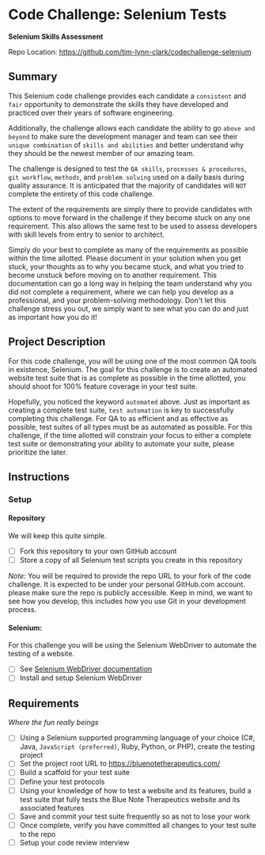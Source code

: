# Code Challenge: Selenium Tests

__Selenium Skills Assessment__

Repo Location: https://github.com/tim-lynn-clark/codechallenge-selenium

## Summary

This Selenium code challenge provides each candidate a `consistent` and `fair` opportunity to demonstrate the skills they have developed and practiced over their years of software engineering.

Additionally, the challenge allows each candidate the ability to go `above and beyond` to make sure the development manager and team can see their `unique combination` of `skills and abilities` and better understand why they should be the newest member of our amazing team.

The challenge is designed to test the `QA skills`, `processes & procedures`, `git workflow`, `methods`, and `problem solving` used on a daily basis during quality assurance. It is anticipated that the majority of candidates will `NOT` complete the entirety of this code challenge. 

The extent of the requirements are simply there to provide candidates with options to move forward in the challenge if they become stuck on any one requirement. This also allows the same test to be used to assess developers with skill levels from entry to senior to architect.

Simply do your best to complete as many of the requirements as possible within the time allotted. Please document in your solution when you get stuck, your thoughts as to why you became stuck, and what you tried to become unstuck before moving on to another requirement. This documentation can go a long way in helping the team understand why you did not complete a requirement, where we can help you develop as a professional, and your problem-solving methodology. Don't let this challenge stress you out, we simply want to see what you can do and just as important how you do it!

## Project Description

For this code challenge, you will be using one of the most common QA tools in existence, Selenium. The goal for this challenge is to create an automated website test suite that is as complete as possible in the time allotted, you should shoot for 100% feature coverage in your test suite. 

Hopefully, you noticed the keyword `automated` above. Just as important as creating a complete test suite, `test automation` is key to successfully completing this challenge. For QA to as efficient and as effective as possible, test suites of all types must be as automated as possible. For this challenge, if the time allotted will constrain your focus to either a complete test suite or demonstrating your ability to automate your suite, please prioritize the later.

## Instructions

### Setup

#### Repository

We will keep this quite simple.

- [ ] Fork this repository to your own GitHub account
- [ ] Store a copy of all Selenium test scripts you create in this repository

_Note:_ You will be required to provide the repo URL to your fork of the code challenge. It is expected to be under your personal GitHub.com account. please make sure the repo is publicly accessible. Keep in mind, we want to see how you develop, this includes how you use Git in your development process.

#### Selenium:

For this challenge you will be using the Selenium WebDriver to automate the testing of a website. 

- [ ] See [Selenium WebDriver documentation](https://www.selenium.dev/documentation/webdriver/)
- [ ] Install and setup Selenium WebDriver

## Requirements

_Where the fun really beings_

- [ ] Using a Selenium supported programming language of your choice (C#, Java, `JavaScript (preferred)`, Ruby, Python, or PHP), create the testing project
- [ ] Set the project root URL to https://bluenotetherapeutics.com/
- [ ] Build a scaffold for your test suite
- [ ] Define your test protocols
- [ ] Using your knowledge of how to test a website and its features, build a test suite that fully tests the Blue Note Therapeutics website and its associated features
- [ ] Save and commit your test suite frequently so as not to lose your work
- [ ] Once complete, verify you have committed all changes to your test suite to the repo
- [ ] Setup your code review interview
